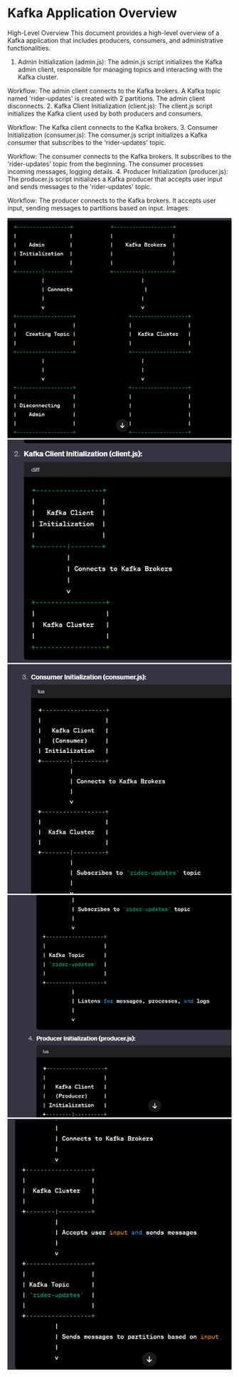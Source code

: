 
<h1>Kafka Application Overview</h1>
High-Level Overview
This document provides a high-level overview of a Kafka application that includes producers, consumers, and administrative functionalities.

1. Admin Initialization (admin.js):
The admin.js script initializes the Kafka admin client, responsible for managing topics and interacting with the Kafka cluster.

Workflow:
The admin client connects to the Kafka brokers.
A Kafka topic named 'rider-updates' is created with 2 partitions.
The admin client disconnects.
2. Kafka Client Initialization (client.js):
The client.js script initializes the Kafka client used by both producers and consumers.

Workflow:
The Kafka client connects to the Kafka brokers.
3. Consumer Initialization (consumer.js):
The consumer.js script initializes a Kafka consumer that subscribes to the 'rider-updates' topic.

Workflow:
The consumer connects to the Kafka brokers.
It subscribes to the 'rider-updates' topic from the beginning.
The consumer processes incoming messages, logging details.
4. Producer Initialization (producer.js):
The producer.js script initializes a Kafka producer that accepts user input and sends messages to the 'rider-updates' topic.

Workflow:
The producer connects to the Kafka brokers.
It accepts user input, sending messages to partitions based on input.
Images:


![Workflow](./assets/img1.png)
![Workflow](./assets/img2.png)
![Workflow](./assets/img3.png)
![Workflow](./assets/img4.png)
![Workflow](./assets/img5.png)




